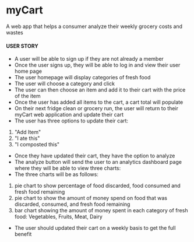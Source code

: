 # myCart
A web app that helps a consumer analyze their weekly grocery costs and wastes

#### USER STORY
- A user will be able to sign up if they are not already a member
- Once the user signs up, they will be able to log in and view their user home page 
- The user homepage will display categories of fresh food
- The user will choose a category and click 
- The user can then choose an item and add it to their cart with the price of the item
- Once the user has added all items to the cart, a cart total will populate
- On their next fridge clean or grocery run, the user will return to their myCart web application and update their cart
- The user has three options to update their cart: 
1. "Add Item"    
2. "I ate this"     
3. "I composted this"
- Once they have updated their cart, they have the option to analyze
- The analyze button will send the user to an analytics dashboard page where they will be able to view three charts: 
- The three charts will be as follows: 
1. pie chart to show percentage of food discarded, food consumed and fresh food remaining 
2. pie chart to show the amount of money spend on food that was discarded, consumed, and fresh food remaining
3. bar chart showing the amount of money spent in each category of fresh food: Vegetables, Fruits, Meat, Dairy
- The user should updated their cart on a weekly basis to get the full benefit

